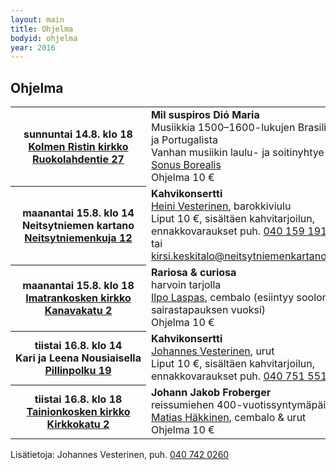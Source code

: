 ```yaml
---
layout: main
title: Ohjelma
bodyid: ohjelma
year: 2016
---
```

## Ohjelma

<table>
<tr>
<th>
sunnuntai&nbsp;14.8.&nbsp;klo&nbsp;18<br>
<a href="../kirkot/">Kolmen&nbsp;Ristin&nbsp;kirkko</a><br>
<a href="http://maps.google.fi/?q=Ruokolahdentie+27,+Imatra">
Ruokolahdentie 27</a>
</th><td>
<b>Mil suspiros Dió Maria</b><br>
Musiikkia 1500–1600-lukujen Brasiliasta ja Portugalista<br>
Vanhan musiikin laulu- ja soitinyhtye <a href="../esiintyjat/sonus-borealis/">Sonus Borealis</a><br>
Ohjelma 10 €
</td></tr>

<tr><th>
maanantai&nbsp;15.8.&nbsp;klo&nbsp;14<br>
Neitsytniemen kartano<br>
<a href="http://maps.google.fi/?q=Neitsytniemen+kartano">
Neitsytniemenkuja 12</a>
</th><td>
<b>Kahvikonsertti</b><br>
<a href="../esiintyjat/vesteriset/#heini">Heini Vesterinen</a>,
barokkiviulu<br>
Liput 10 €, sisältäen kahvitarjoilun, <br>
ennakkovaraukset puh.
<a href="tel:+358401591911">040 159 1911</a>, tai
<a href="mailto:kirsi.keskitalo@neitsytniemenkartano.com">kirsi.keskitalo@neitsytniemenkartano.com</a>
</td></tr>

<tr><th>
maanantai&nbsp;15.8.&nbsp;klo&nbsp;18<br>
<a href="../kirkot/">Imatrankosken&nbsp;kirkko</a><br>
<a href="http://maps.google.fi/?q=Kanavakatu+2,+Imatra">
Kanavakatu 2</a>
</th><td>
<b>Rariosa &amp; curiosa</b><br>
harvoin tarjolla<br>
<!-- 
<a href="../esiintyjat/petri-tapio-mattson/">Petri Tapio Mattson</a>, barokkiviulu<br>
-->
<a href="../esiintyjat/ilpo-laspas/">Ilpo Laspas</a>, cembalo (esiintyy soolona sairastapauksen vuoksi)<br>
Ohjelma 10 €
</td></tr>

<tr><th>
tiistai&nbsp;16.8.&nbsp;klo&nbsp;14<br>
Kari&nbsp;ja&nbsp;Leena&nbsp;Nousiaisella<br>
<a href="http://maps.google.fi/?q=Pillinpolku+19,+Imatra">
Pillinpolku 19</a>
</th><td>
<b>Kahvikonsertti</b><br>
<a href="../esiintyjat/vesteriset/">Johannes Vesterinen</a>,
urut<br>
Liput 10 €, sisältäen kahvitarjoilun, <br>
ennakkovaraukset puh. <a href="tel:+358407515515">040 751 5515</a>
</td></tr>

<tr><th>
tiistai&nbsp;16.8.&nbsp;klo&nbsp;18<br>
<a href="../kirkot/">Tainionkosken kirkko</a><br>
<a href="http://maps.google.fi/?q=Kanavakatu+2,+Imatra">
Kirkkokatu 2</a>
</th><td>
<b>Johann Jakob Froberger</b><br>
reissumiehen 400-vuotissyntymäpäivät<br>
<a href="../esiintyjat/matias-hakkinen/">Matias Häkkinen</a>, cembalo &amp; urut<br>
Ohjelma 10 €
</td></tr>

</table>


Lisätietoja: Johannes Vesterinen, puh.
<a href="tel:+358407420260">040 742 0260</a>
